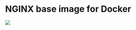 # NGINX base image for Docker

[![](https://images.microbadger.com/badges/image/kobe25/nginx.svg)](https://microbadger.com/images/kobe25/nginx "Get your own image badge on microbadger.com")
